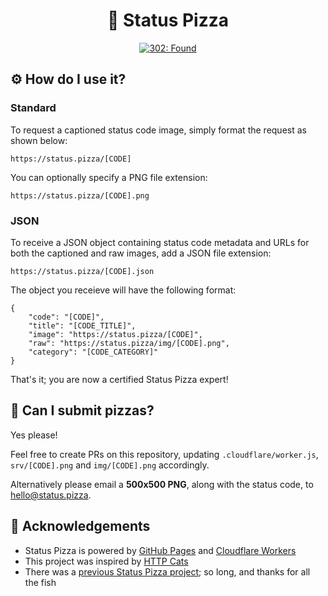 <div align="center">
<h1>🍕 Status Pizza</h1>

[![302: Found](https://status.pizza/302.png)](https://status.pizza)
</div>

## ⚙️ How do I use it?

### Standard

To request a captioned status code image, simply format the request as shown below:

`https://status.pizza/[CODE]`

You can optionally specify a PNG file extension:

`https://status.pizza/[CODE].png`

### JSON

To receive a JSON object containing status code metadata and URLs for both the captioned and raw images, add a JSON file extension:

`https://status.pizza/[CODE].json`

The object you receieve will have the following format:

```
{
	"code": "[CODE]",
	"title": "[CODE_TITLE]",
	"image": "https://status.pizza/[CODE]",
	"raw": "https://status.pizza/img/[CODE].png",
	"category": "[CODE_CATEGORY]"
}
```

That\'s it; you are now a certified Status Pizza expert!

## 📮 Can I submit pizzas?

Yes please!

Feel free to create PRs on this repository, updating `.cloudflare/worker.js`, `srv/[CODE].png` and `img/[CODE].png` accordingly.

Alternatively please email a **500x500 PNG**, along with the status code, to [hello@status.pizza](mailto:hello@status.pizza).

## 🙌 Acknowledgements

- Status Pizza is powered by [GitHub Pages](https://pages.github.com/) and [Cloudflare Workers](https://workers.cloudflare.com/)
- This project was inspired by [HTTP Cats](https://http.cat)
- There was a [previous Status Pizza project](https://github.com/cmrnh/status.pizza); so long, and thanks for all the fish
